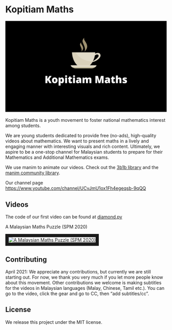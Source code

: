 # Kopitiam Maths

![Kopitiam Maths](https://github.com/jeqcho/kopitiam-maths/blob/master/img/Kopitiam-Maths.png "Kopitiam Maths")

Kopitiam Maths is a youth movement to foster national mathematics interest among students.

We are young students dedicated to provide free (no-ads), high-quality videos about mathematics. We want to present maths in a lively and engaging manner with interesting visuals and rich content. Ultimately, we aspire to be a one-stop channel for Malaysian students to prepare for their Mathematics and Additional Mathematics exams.

We use manim to animate our videos. Check out the [3b1b library](https://github.com/3b1b/manim) and the [manim community library](https://github.com/ManimCommunity/manim/).

Our channel page
https://www.youtube.com/channel/UCvJmU1ox1Fh4egeqsb-9qQQ

## Videos
The code of our first video can be found at [diamond.py](https://github.com/jeqcho/kopitiam-maths/blob/master/diamond.py)

A Malaysian Maths Puzzle (SPM 2020)

<a href="http://www.youtube.com/watch?feature=player_embedded&v=xl3Ru3Dx0PM
" target="_blank"><img src="http://img.youtube.com/vi/xl3Ru3Dx0PM/0.jpg" 
alt="A Malaysian Maths Puzzle (SPM 2020)" width="240" height="180" border="10" /></a>

## Contributing
April 2021: We appreciate any contributions, but currently we are still starting out. For now, we thank you very much if you let more people know about this movement. Other contributions we welcome is making subtitles for the videos in Malaysian languages (Malay, Chinese, Tamil etc.). You can go to the video, click the gear and go to CC, then “add subtitles/cc”. 


## License
We release this project under the MIT license.
